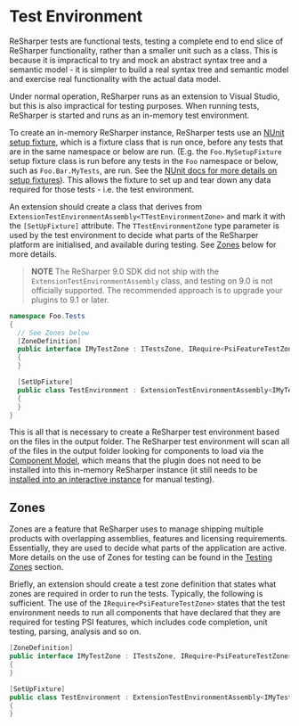 ---
---

# Test Environment

ReSharper tests are functional tests, testing a complete end to end slice of ReSharper functionality, rather than a smaller unit such as a class. This is because it is impractical to try and mock an abstract syntax tree and a semantic model - it is simpler to build a real syntax tree and semantic model and exercise real functionality with the actual data model.

Under normal operation, ReSharper runs as an extension to Visual Studio, but this is also impractical for testing purposes. When running tests, ReSharper is started and runs as an in-memory test environment.

To create an in-memory ReSharper instance, ReSharper tests use an [NUnit setup fixture](http://nunit.org/index.php?p=setupFixture&r=2.6.3), which is a fixture class that is run once, before any tests that are in the same namespace or below are run. (E.g. the `Foo.MySetupFixture` setup fixture class is run before any tests in the `Foo` namespace or below, such as `Foo.Bar.MyTests`, are run. See the [NUnit docs for more details on setup fixtures](http://nunit.org/index.php?p=setupFixture&r=2.6.3)). This allows the fixture to set up and tear down any data required for those tests - i.e. the test environment.

An extension should create a class that derives from `ExtensionTestEnvironmentAssembly<TTestEnvironmentZone>` and mark it with the `[SetUpFixture]` attribute. The `TTestEnvironmentZone` type parameter is used by the test environment to decide what parts of the ReSharper platform are initialised, and available during testing. See [Zones](#zones) below for more details.

> **NOTE** The ReSharper 9.0 SDK did not ship with the `ExtensionTestEnvironmentAssembly` class, and testing on 9.0 is not officially supported. The recommended approach is to upgrade your plugins to 9.1 or later.

```csharp
namespace Foo.Tests
{
  // See Zones below
  [ZoneDefinition]
  public interface IMyTestZone : ITestsZone, IRequire<PsiFeatureTestZone>
  {
  }

  [SetUpFixture]
  public class TestEnvironment : ExtensionTestEnvironmentAssembly<IMyTestZone>
  {
  }
}
```

This is all that is necessary to create a ReSharper test environment based on the files in the output folder. The ReSharper test environment will scan all of the files in the output folder looking for components to load via the [Component Model](/Platform/ComponentModel.md), which means that the plugin does not need to be installed into this in-memory ReSharper instance (it still needs to be [installed into an interactive instance](/Plugins/ProjectSetup/InitialInstallation.md) for manual testing).

## Zones

Zones are a feature that ReSharper uses to manage shipping multiple products with overlapping assemblies, features and licensing requirements. Essentially, they are used to decide what parts of the application are active. More details on the use of Zones for testing can be found in the [Testing Zones](Zones.md) section.

Briefly, an extension should create a test zone definition that states what zones are required in order to run the tests. Typically, the following is sufficient. The use of the `IRequire<PsiFeatureTestZone>` states that the test environment needs to run all components that have declared that they are required for testing PSI features, which includes code completion, unit testing, parsing, analysis and so on.

```csharp
[ZoneDefinition]
public interface IMyTestZone : ITestsZone, IRequire<PsiFeatureTestZone>
{
}

[SetUpFixture]
public class TestEnvironment : ExtensionTestEnvironmentAssembly<IMyTestZone>
{
}
```
